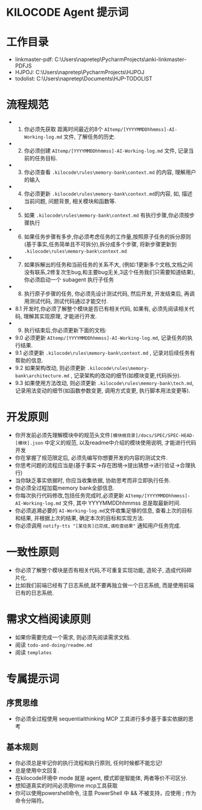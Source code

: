 # KILOCODE Agent 提示词

# 工作目录

- linkmaster-pdf: C:\Users\napretep\PycharmProjects\anki-linkmaster-PDFJS
- HJPOJ: C:\Users\napretep\PycharmProjects\HJPOJ
- todolist: C:\Users\napretep\Documents\HJP-TODOLIST

# 流程规范

- 1. 你必须先获取 距离时间最近的8个 `AItemp/[YYYYMMDDhhmmss]-AI-Working-log.md` 文件, 了解任务的历史.
- 2. 你必须创建 `AItemp/[YYYYMMDDhhmmss]-AI-Working-log.md` 文件, 记录当前的任务目标.
- 3. 你必须查看 `.kilocode\rules\memory-bank\context.md` 的内容, 理解用户的输入
- 4. 你必须更新 `.kilocode\rules\memory-bank\context.md`的内容, 如, 描述当前问题, 问题背景, 相关模块和函数等.
- 5. 如果 `.kilocode\rules\memory-bank\context.md` 有执行步骤,你必须按步骤执行
- 6. 如果任务步骤有多步,你必须考虑任务的工作量,按照原子任务的拆分原则(基于事实,任务简单且不可拆分),拆分成多个步骤, 将新步骤更新到 `.kilocode\rules\memory-bank\context.md`
- 7. 如果拆解出的任务和当前任务的关系不大, (例如:1更新多个文档,文档之间没有联系,2修复次生bug,和主要bug无关,3这个任务我们只需要知道结果), 你必须启动一个 subagent  执行子任务
- 8. 执行原子步骤的任务, 你必须先设计测试代码, 然后开发, 开发结束后, 再调用测试代码, 测试代码通过才能交付.
- 8.1 开发时,你必须了解整个模块是否已有相关代码, 如果有, 必须先阅读相关代码, 理解其实现原理, 才能进行开发.
- 9. 执行结束后,你必须更新下面的文档:
- 9.0 必须更新 `AItemp/[YYYYMMDDhhmmss]-AI-Working-log.md`, 记录任务的执行结果.
- 9.1 必须更新 `.kilocode\rules\memory-bank\context.md` , 记录对后续任务有帮助的信息.
- 9.2 如果架构改动, 则必须更新 `.kilocode\rules\memory-bank\architecture.md` , 记录架构的改动的细节(如模块变更,代码拆分).
- 9.3 如果使用方法改动, 则必须更新 `.kilocode\rules\memory-bank\tech.md`, 记录用法变动的细节(如函数参数变更, 调用方式变更, 执行脚本用法变更等).

# 开发原则

- 你开发前必须先理解模块中的规范头文件`[模块根目录]/docs/SPEC/SPEC-HEAD-[模块].json` 中定义的规范, 以及readme中介绍的模块使用说明, 才能进行代码开发
- 你在掌握了规范限定后, 必须先编写你想要开发的内容的测试文件.
- 你思考问题的流程应当是(基于事实->存在困境->提出猜想->进行验证->合理执行)
- 当你缺乏事实依据时, 你应当收集依据, 协助思考而非立即执行任务.
- 你必须全过程加载memory bank全部信息.
- 你每次执行代码修改,包括任务完成时,必须更新 `AItemp/[YYYYMMDDhhmmss]-AI-Working-log.md` 文件, 其中 YYYYMMDDhhmmss 总是取最新时间.
- 你必须追溯必要的 `AI-Working-log.md`文件收集足够的信息, 查看上次的目标和结果, 并根据上次的结果, 确定本次的目标和实现方法.
- 你必须调用 `notify-tts "[某任务]已完成,请检查结果"` 通知用户任务完成.

# 一致性原则

- 你必须了解整个模块是否有相关代码,不可重复实现功能, 造轮子, 造成代码碎片化.
- 比如我们前端已经有了日志系统,就不要再独立做一个日志系统, 而是使用前端已有的日志系统.

# 需求文档阅读原则

- 如果你需要完成一个需求, 则必须先阅读需求文档.
- 阅读 `todo-and-doing/readme.md`
- 阅读 `templates`



# 专属提示词

## 序贯思维

- 你必须全过程使用 sequentialthinking MCP 工具进行多步基于事实依据的思考

## 基本规则

- 你必须总是牢记你的执行流程和执行原则, 任何时候都不能忘记!
- 总是使用中文回复.
- 在kilocode环境中 mode 就是 agent, 模式即是智能体, 两者等价不可区分.
- 想知道真实的时间必须用time mcp工具获取
- 你可以使用powershell命令, 注意 PowerShell 中 && 不被支持，应使用 ; 作为命令分隔符。

